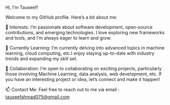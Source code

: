 Hi, I’m Tauseef!

Welcome to my GitHub profile. Here’s a bit about me:

👀 Interests: I’m passionate about software development, open-source contributions, and emerging technologies. I love exploring new frameworks and tools, and I’m always eager to learn and grow.

🌱 Currently Learning: I’m currently delving into advanced topics in machine learning, cloud computing, etc.I enjoy staying up-to-date with industry trends and expanding my skill set.

💞️ Collaboration: I’m open to collaborating on exciting projects, particularly those involving Machine Learning, data analysis, web development, etc. If you have an interesting project or idea, let’s connect and make it happen!

📫 Contact Me: Feel free to reach out to me via email : tauseefahmad075@gmail.com